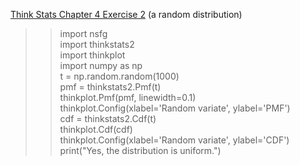 [Think Stats Chapter 4 Exercise 2](http://greenteapress.com/thinkstats2/html/thinkstats2005.html#toc41) (a random distribution)

>> import nsfg  
>>import thinkstats2  
>>import thinkplot  
>>import numpy as np  
>>t = np.random.random(1000)  
>>pmf = thinkstats2.Pmf(t)  
>>thinkplot.Pmf(pmf, linewidth=0.1)  
>>thinkplot.Config(xlabel='Random variate', ylabel='PMF')  
>>cdf = thinkstats2.Cdf(t)  
>>thinkplot.Cdf(cdf)  
>>thinkplot.Config(xlabel='Random variate', ylabel='CDF')  
>>print("Yes, the distribution is uniform.")  
